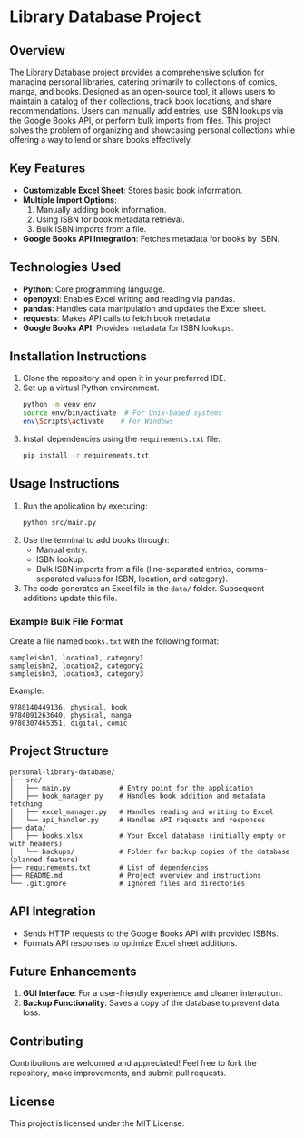 # Library Database Project

## Overview
The Library Database project provides a comprehensive solution for managing personal libraries, catering primarily to collections of comics, manga, and books. Designed as an open-source tool, it allows users to maintain a catalog of their collections, track book locations, and share recommendations. Users can manually add entries, use ISBN lookups via the Google Books API, or perform bulk imports from files. This project solves the problem of organizing and showcasing personal collections while offering a way to lend or share books effectively.

## Key Features
- **Customizable Excel Sheet**: Stores basic book information.
- **Multiple Import Options**:
  1. Manually adding book information.
  2. Using ISBN for book metadata retrieval.
  3. Bulk ISBN imports from a file.
- **Google Books API Integration**: Fetches metadata for books by ISBN.

## Technologies Used
- **Python**: Core programming language.
- **openpyxl**: Enables Excel writing and reading via pandas.
- **pandas**: Handles data manipulation and updates the Excel sheet.
- **requests**: Makes API calls to fetch book metadata.
- **Google Books API**: Provides metadata for ISBN lookups.

## Installation Instructions
1. Clone the repository and open it in your preferred IDE.
2. Set up a virtual Python environment.
   ```bash
   python -m venv env
   source env/bin/activate  # For Unix-based systems
   env\Scripts\activate    # For Windows
   ```
3. Install dependencies using the `requirements.txt` file:
   ```bash
   pip install -r requirements.txt
   ```

## Usage Instructions
1. Run the application by executing:
   ```bash
   python src/main.py
   ```
2. Use the terminal to add books through:
   - Manual entry.
   - ISBN lookup.
   - Bulk ISBN imports from a file (line-separated entries, comma-separated values for ISBN, location, and category).
3. The code generates an Excel file in the `data/` folder. Subsequent additions update this file.

### Example Bulk File Format
Create a file named `books.txt` with the following format:
```
sampleisbn1, location1, category1
sampleisbn2, location2, category2
sampleisbn3, location3, category3
```
Example:
```
9780140449136, physical, book
9784091263640, physical, manga
9780307465351, digital, comic
```

## Project Structure
```
personal-library-database/
├── src/
│   ├── main.py            # Entry point for the application
│   ├── book_manager.py    # Handles book addition and metadata fetching
│   ├── excel_manager.py   # Handles reading and writing to Excel
│   └── api_handler.py     # Handles API requests and responses
├── data/
│   ├── books.xlsx         # Your Excel database (initially empty or with headers)
│   └── backups/           # Folder for backup copies of the database (planned feature)
├── requirements.txt       # List of dependencies
├── README.md              # Project overview and instructions
└── .gitignore             # Ignored files and directories
```

## API Integration
- Sends HTTP requests to the Google Books API with provided ISBNs.
- Formats API responses to optimize Excel sheet additions.

## Future Enhancements
1. **GUI Interface**: For a user-friendly experience and cleaner interaction.
2. **Backup Functionality**: Saves a copy of the database to prevent data loss.

## Contributing
Contributions are welcomed and appreciated! Feel free to fork the repository, make improvements, and submit pull requests.

## License
This project is licensed under the MIT License.


